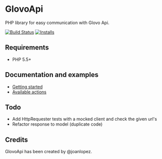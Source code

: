 # GlovoApi

PHP library for easy communication with Glovo Api.

[![Build Status](https://secure.travis-ci.org/joanlopez/php-glovo-api.png)](http://travis-ci.org/joanlopez/php-glovo-api)
[![Installs](https://img.shields.io/packagist/dm/joanlopez/glovo-api.svg)](https://packagist.org/packages/joanlopez/glovo-api)

## Requirements

* PHP 5.5+

## Documentation and examples

* [Getting started](https://github.com/joanlopez/php-glovo-api/blob/master/doc/getting-started.md)
* [Available actions](https://github.com/joanlopez/php-glovo-api/blob/master/doc/available-actions.md)

## Todo

* Add HttpRequester tests with a mocked client and check the given url's
* Refactor response to model (duplicate code)

## Credits

GlovoApi has been created by @joanlopez.

